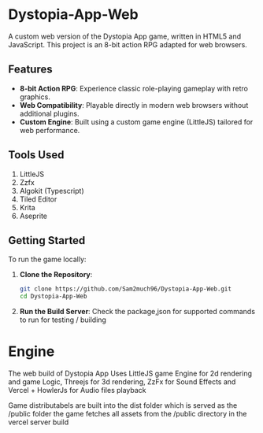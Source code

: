 # Dystopia-App-Web

A custom web version of the Dystopia App game, written in HTML5 and JavaScript. This project is an 8-bit action RPG adapted for web browsers.

## Features

- **8-bit Action RPG**: Experience classic role-playing gameplay with retro graphics.
- **Web Compatibility**: Playable directly in modern web browsers without additional plugins.
- **Custom Engine**: Built using a custom game engine (LittleJS) tailored for web performance.

## Tools Used

1. LittleJS
2. Zzfx
3. Algokit (Typescript)
4. Tiled Editor
5. Krita
6. Aseprite

## Getting Started

To run the game locally:

1. **Clone the Repository**:

   ```bash
   git clone https://github.com/Sam2much96/Dystopia-App-Web.git
   cd Dystopia-App-Web

   ```

2. **Run the Build Server**:
   Check the package,json for supported commands to run for testing / building

# Engine

The web build of Dystopia App Uses LittleJS game Engine for 2d rendering and game Logic, Threejs for 3d rendering, ZzFx for Sound Effects and Vercel + HowlerJs for Audio files playback

Game distributabels are built into the dist folder which is served as the /public folder
the game fetches all assets from the /public directory in the vercel server build

